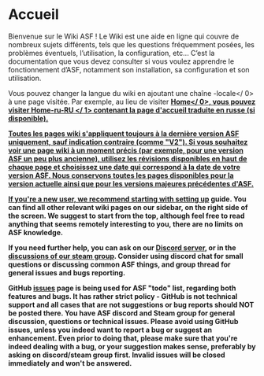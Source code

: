 # Accueil

Bienvenue sur le Wiki ASF ! Le Wiki est une aide en ligne qui couvre de nombreux sujets différents, tels que les questions fréquemment posées, les problèmes éventuels, l’utilisation, la configuration, etc... C’est la documentation que vous devez consulter si vous voulez apprendre le fonctionnement d’ASF, notamment son installation, sa configuration et son utilisation.

Vous pouvez changer la langue du wiki en ajoutant une chaîne -locale</ 0> à une page visitée. Par exemple, au lieu de visiter <strong><a href="https://github.com/JustArchiNET/ArchiSteamFarm/wiki/Home">Home</ 0>, vous pouvez visiter <strong><a href="https://github.com/JustArchiNET/ArchiSteamFarm/wiki/Home-ru-RU">Home-ru-RU </ 1> contenant la page d'accueil traduite en russe (si disponible).
 
</p>

<p>Toutes les pages wiki s'appliquent toujours à la <strong><a href="https://github.com/JustArchiNET/ArchiSteamFarm/releases"> dernière version ASF </ 0> uniquement, sauf indication contraire (comme "V2"). Si vous souhaitez voir une page wiki à un moment précis (par exemple, pour une version ASF un peu plus ancienne), utilisez les <strong><a href="https://github.com/JustArchiNET/ArchiSteamFarm/wiki/_history">révisions</ 0> disponibles en haut de chaque page et choisissez une date qui correspond à la date de votre version ASF. Nous conservons toutes les pages disponibles pour la version actuelle ainsi que pour les versions majeures précédentes d'ASF.</p>

<p>If you're a new user, we recommend starting with <strong><a href="https://github.com/JustArchiNET/ArchiSteamFarm/wiki/Setting-up">setting up</a></strong> guide. You can find all other relevant wiki pages on our sidebar, on the right side of the screen. We suggest to start from the top, although feel free to read anything that seems remotely interesting to you, there are no limits on ASF knowledge.</p>

<p>If you need further help, you can ask on our <strong><a href="https://discord.gg/hSQgt8j">Discord server</a></strong>, or in the <strong><a href="https://steamcommunity.com/groups/archiasf/discussions/1">discussions of our steam group</a></strong>. Consider using discord chat for small questions or discussing common ASF things, and group thread for general issues and bugs reporting.</p>

<p>GitHub <strong><a href="https://github.com/JustArchiNET/ArchiSteamFarm/issues">issues</a></strong> page is being used for ASF "todo" list, regarding both features and bugs. It has rather strict policy - GitHub is not technical support and all cases that are not suggestions or bug reports should NOT be posted there. You have ASF discord and Steam group for general discussion, questions or technical issues. Please avoid using GitHub issues, unless you indeed want to report a bug or suggest an enhancement. Even prior to doing that, please make sure that you're indeed dealing with a bug, or your suggestion makes sense, preferably by asking on discord/steam group first. Invalid issues will be closed immediately and won't be answered.</p>